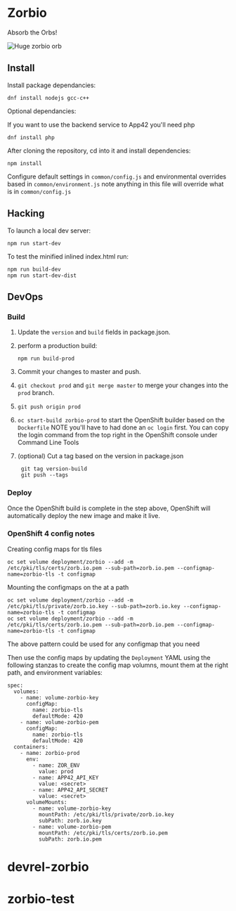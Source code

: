 # Zorbio

Absorb the Orbs!

![Huge zorbio orb](./preview.png)

## Install

Install package dependancies:

    dnf install nodejs gcc-c++
    
Optional dependancies:

If you want to use the backend service to App42 you'll need php

    dnf install php

After cloning the repository, cd into it and install dependencies:

    npm install

Configure default settings in `common/config.js` and environmental overrides based in `common/environment.js` note anything in this file will override what is in `common/config.js`


## Hacking

To launch a local dev server:

    npm run start-dev

To test the minified inlined index.html run:
    
    npm run build-dev
    npm run start-dev-dist

## DevOps

### Build

1. Update the `version` and `build` fields in package.json.

2. perform a production build:

       npm run build-prod
       
3. Commit your changes to master and push.
4. `git checkout prod` and `git merge master` to merge your changes into the `prod` branch.
5. `git push origin prod`
6. `oc start-build zorbio-prod` to start the OpenShift builder based on the `Dockerfile` NOTE you'll have to had done an `oc login` first. You can copy the login command from the top right in the OpenShift console under Command Line Tools
7. (optional) Cut a tag based on the version in package.json

        git tag version-build
        git push --tags

### Deploy

Once the OpenShift build is complete in the step above, OpenShift will automatically deploy the new image and make it live.

### OpenShift 4 config notes

Creating config maps for tls files

    oc set volume deployment/zorbio --add -m /etc/pki/tls/certs/zorb.io.pem --sub-path=zorb.io.pem --configmap-name=zorbio-tls -t configmap
    
Mounting the configmaps on the at a path

    oc set volume deployment/zorbio --add -m /etc/pki/tls/private/zorb.io.key --sub-path=zorb.io.key --configmap-name=zorbio-tls -t configmap
    oc set volume deployment/zorbio --add -m /etc/pki/tls/certs/zorb.io.pem --sub-path=zorb.io.pem --configmap-name=zorbio-tls -t configmap    
    
The above pattern could be used for any configmap that you need

Then use the config maps by updating the `Deployment` YAML using the following stanzas to create the config map volumns, mount them at the right path, and environment variables:

    spec:
      volumes:
        - name: volume-zorbio-key
          configMap:
            name: zorbio-tls
            defaultMode: 420
        - name: volume-zorbio-pem
          configMap:
            name: zorbio-tls
            defaultMode: 420
      containers:
        - name: zorbio-prod
          env:
            - name: ZOR_ENV
              value: prod
            - name: APP42_API_KEY
              value: <secret>
            - name: APP42_API_SECRET
              value: <secret>
          volumeMounts:
            - name: volume-zorbio-key
              mountPath: /etc/pki/tls/private/zorb.io.key
              subPath: zorb.io.key
            - name: volume-zorbio-pem
              mountPath: /etc/pki/tls/certs/zorb.io.pem
              subPath: zorb.io.pem




# devrel-zorbio
# zorbio-test
